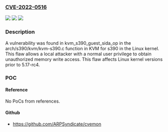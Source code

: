 ### [CVE-2022-0516](https://cve.mitre.org/cgi-bin/cvename.cgi?name=CVE-2022-0516)
![](https://img.shields.io/static/v1?label=Product&message=kernel&color=blue)
![](https://img.shields.io/static/v1?label=Version&message=n%2Fa&color=blue)
![](https://img.shields.io/static/v1?label=Vulnerability&message=CWE-200&color=brighgreen)

### Description

A vulnerability was found in kvm_s390_guest_sida_op in the arch/s390/kvm/kvm-s390.c function in KVM for s390 in the Linux kernel. This flaw allows a local attacker with a normal user privilege to obtain unauthorized memory write access. This flaw affects Linux kernel versions prior to 5.17-rc4.

### POC

#### Reference
No PoCs from references.

#### Github
- https://github.com/ARPSyndicate/cvemon

